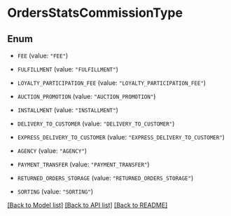 # OrdersStatsCommissionType

## Enum


* `FEE` (value: `"FEE"`)

* `FULFILLMENT` (value: `"FULFILLMENT"`)

* `LOYALTY_PARTICIPATION_FEE` (value: `"LOYALTY_PARTICIPATION_FEE"`)

* `AUCTION_PROMOTION` (value: `"AUCTION_PROMOTION"`)

* `INSTALLMENT` (value: `"INSTALLMENT"`)

* `DELIVERY_TO_CUSTOMER` (value: `"DELIVERY_TO_CUSTOMER"`)

* `EXPRESS_DELIVERY_TO_CUSTOMER` (value: `"EXPRESS_DELIVERY_TO_CUSTOMER"`)

* `AGENCY` (value: `"AGENCY"`)

* `PAYMENT_TRANSFER` (value: `"PAYMENT_TRANSFER"`)

* `RETURNED_ORDERS_STORAGE` (value: `"RETURNED_ORDERS_STORAGE"`)

* `SORTING` (value: `"SORTING"`)


[[Back to Model list]](../README.md#documentation-for-models) [[Back to API list]](../README.md#documentation-for-api-endpoints) [[Back to README]](../README.md)


